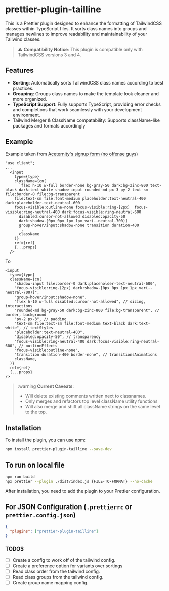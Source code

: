 # prettier-plugin-tailline

This is a Prettier plugin designed to enhance the formatting of TailwindCSS classes within TypeScript files. It sorts class names into groups and manages newlines to improve readability and maintainability of your Tailwind classes.

> :warning: **Compatibility Notice**: This plugin is compatible only with TailwindCSS versions 3 and 4.

## Features

- **Sorting**: Automatically sorts TailwindCSS class names according to best practices.
- **Grouping**: Groups class names to make the template look cleaner and more organized.
- **TypeScript Support**: Fully supports TypeScript, providing error checks and completions that work seamlessly with your development environment.
- Tailwind Merger & ClassName compatability: Supports className-like packages and formats accordingly

## Example

Example taken from [Aceternity's signup form (no offense guys)](https://ui.aceternity.com/components/signup-form)

```tsx
"use client";
...
  <input
    type={type}
    className={cn(
      `flex h-10 w-full border-none bg-gray-50 dark:bg-zinc-800 text-black dark:text-white shadow-input rounded-md px-3 py-2 text-sm  file:border-0 file:bg-transparent
    file:text-sm file:font-medium placeholder:text-neutral-400 dark:placeholder-text-neutral-600
    focus-visible:outline-none focus-visible:ring-[2px]  focus-visible:ring-neutral-400 dark:focus-visible:ring-neutral-600
      disabled:cursor-not-allowed disabled:opacity-50
      dark:shadow-[0px_0px_1px_1px_var(--neutral-700)]
      group-hover/input:shadow-none transition duration-400
      `,
      className
    )}
    ref={ref}
    {...props}
  />
```

To

```tsx
<input
  type={type}
  className={cn(
    "shadow-input file:border-0 dark:placeholder-text-neutral-600",
    "focus-visible:ring-[2px] dark:shadow-[0px_0px_1px_1px_var(--neutral-700)]",
    "group-hover/input:shadow-none",
    "flex h-10 w-full disabled:cursor-not-allowed", // sizing, interactions
    "rounded-md bg-gray-50 dark:bg-zinc-800 file:bg-transparent", // border, background
    "py-2 px-3", // padding
    "text-sm file:text-sm file:font-medium text-black dark:text-white", // textStyles
    "placeholder:text-neutral-400",
    "disabled:opacity-50", // transparency
    "focus-visible:ring-neutral-400 dark:focus-visible:ring-neutral-600", // outlineEffects
    "focus-visible:outline-none",
    "transition duration-400 border-none", // transitionsAnimations
    className,
  )}
  ref={ref}
  {...props}
/>
```

> :warning **Current Caveats**:
>
> - Will delete existing comments written next to classnames.
> - Only merges and refactors top level className utility functions
> - Will also merge and shift all className strings on the same level to the top.

## Installation

To install the plugin, you can use npm:

```bash
npm install prettier-plugin-tailline --save-dev
```

## To run on local file

```bash
npm run build
npx prettier --plugin ./dist/index.js {FILE-TO-FORMAT} --no-cache
```

After installation, you need to add the plugin to your Prettier configuration.

## For JSON Configuration (`.prettierrc` or `prettier.config.json`)

```json
{
  "plugins": ["prettier-plugin-tailline"]
}
```

### TODOS

- [ ] Create a config to work off of the tailwind config.
- [ ] Create a preference option for variants over sortings
- [ ] Read class order from the tailwind config.
- [ ] Read class groups from the tailwind config.
- [ ] Create group name mapping config.
